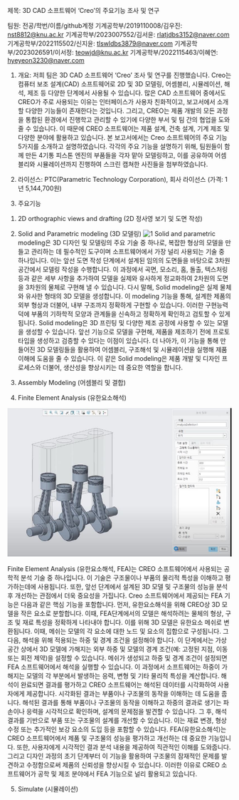 제목: 3D CAD 소프트웨어 ‘Creo’의 주요기능 조사 및 연구

팀원: 전공/학번/이름/github계정
기계공학부/2019110008/김우진: nst8812@knu.ac.kr
기계공학부/2023007552/김서윤: rlatjdbs3152@naver.com
기계공학부/2022115502/신지윤: tlswldbs3879@naver.com
기계공학부/2023026591/이서정: teowjd@knu.ac.kr
기계공학부/2022115463/이혜연: hyeyeon3230@naver.com

1. 개요: 저희 팀은 3D CAD 소프트웨어 ‘Creo’ 조사 및 연구를 진행했습니다. Creo는 컴퓨터 보조 설계(CAD) 소프트웨어로 2D 및 3D 모델링, 어셈블리, 시뮬레이션, 해석, 제조 등 다양한 단계에서 사용될 수 있습니다. 많은 CAD 소프트웨어 중에서도 CREO가 주로 사용되는 이유는 인터페이스가 사용자 친화적이고, 보고서에서 소개할 다양한 기능들이 존재한다는 것입니다. 그리고, CREO는 제품 개발의 모든 과정을 통합된 환경에서 진행학고 관리할 수 있기에 다양한 부서 및 팀 간의 협업을 도와줄 수 있습니다. 이 때문에 CREO 소프트웨어는 제품 설계, 건축 설계, 기계 제조 및 다양한 분야에 활용하고 있습니다.
본 보고서에서는 Creo 소프트웨어의 주요 기능 5가지를 소개하고 설명하였습니다. 각각의 주요 기능을 설명하기 위해, 팀원들이 함께 만든 4기통 피스톤 엔진의 부품들을 각자 맡아 모델링하고, 이를 공유하여 어셈블리와 시뮬레이션까지 진행하여 스크린 캡쳐한 사진들을 첨부하였습니다.

2. 라이선스: PTC(Parametric Technology Corporation), 회사 라이선스 (가격: 1년 5,144,700원)

3. 주요기능
1) 2D orthographic views and drafting (2D 정사영 보기 및 도면 작성)

2) Solid and Parametric modeling (3D 모델링)
![1](https://github.com/woojinzzz/oss_new/tree/main/images)
﻿Solid and parametric modeling은 3D 디자인 및 모델링의 주요 기술 중 하나로, 복잡한 형상의 모델을 만들고 관리하는 데 필수적인 도구이며 소프트웨어에서 가장 널리 사용되는 기술 중 하나입니다.
이는 앞선 도면 작성 단계에서 설계된 임의의 도면들을 바탕으로 3차원 공간에서 모델링 작성을 수행합니다. 이 과정에서 곡면, 모소리, 홈, 돌출, 텍스처링 등과 같은 세부 사항을 추가하여 모델을 실제와 유사하게 정교화하여 2차원의 도면을 3차원의 물체로 구현해 낼 수 있습니다. 
다시 말해, Solid modeling은 실제 물체와 유사한 형태의 3D 모델을 생성합니다. 이 modeling 기능을 통해, 설계한 제품의 외부 형상과 더불어, 내부 구조까지 정확하게 구현할 수 있습니다. 
이러한 구현능력 덕에 부품의 기하학적 모양과 관계들을 신속하고 정확하게 확인하고 검토할 수 있게 됩니다. 
Solid modeling은 3D 프린팅 및 다양한 제조 공정에 사용할 수 있는 모델을 생성할 수 있습니다. 앞선 기능으로 모델을 구현해, 제품을 제조하기 전에 프로토타입을 생성하고 검증할 수 있다는 이점이 있습니다. 
더 나아가, 이 기능을 통해 만들어진 3D 모델링들을 활용하여 어셈블리, 구조해석 및 시뮬레이션을 실행해 제품 이해에 도움을 줄 수 있습니다. 
이 같은 Solid modeling은 제품 개발 및 디자인 프로세스와 더불어, 생산성을 향상시키는 데 중요한 역할을 합니다.

3) Assembly Modeling (어셈블리 및 결합)

4) Finite Element Analysis (유한요소해석)

![1](https://github.com/woojinzzz/oss_new/blob/main/images/5.JPG?raw=true)

Finite Element Analysis (유한요소해석, FEA)는 CREO 소프트웨어에서 사용되는 공학적 분석 기술 중 하나입니다. 이 기술은 구조물이나 부품의 물리적 특성을 이해하고 평가하는데에 사용됩니다. 또한, 앞선 단계에서 설계된 3D 모델 및 구조물의 성능을 분석 후 개선하는 관점에서 더욱 중요성을 가집니다. Creo 소프트웨어에서 제공되는 FEA 기능은 다음과 같은 핵심 기능을 포함합니다. 
먼저, 유한요소해석을 위해 CREO상 3D 모델을 작은 요소로 분할합니다. 이때, FEA단계에서의 모델은 해석하려는 물체의 형상, 구조 및 재료 특성을 정확하게 나타내야 합니다. 이를 위해 3D 모델은 유한요소 메쉬로 변환됩니다. 이때, 메쉬는 모델의 각 요소에 대한 노드 및 요소의 집합으로 구성됩니다. 그 다음, 해석을 위해 적용되는 하중 및 경계 조건을 설정해야 합니다. 이 단계에서는 가상 공간 상에서 3D 모델에 가해지는 외부 하중 및 모델의 경계 조건(예: 고정된 지점, 이동 또는 회전 제약)을 설정할 수 있습니다. 메쉬가 생성되고 하중 및 경계 조건이 설정되면 FEA 소프트웨어에서 해석을 실행할 수 있습니다. 이 과정에서 소프트웨어는 하중이 가해지는 모델의 각 부분에서 발생하는 응력, 변형 및 기타 물리적 특성을 계산합니다.
해석이 완료되면 결과를 평가하고 CREO 소프트웨어는 해석된 데이터를 시각화하여 사용자에게 제공합니다. 시각화된 결과는 부품이나 구조물의 동작을 이해하는 데 도움을 줍니다. 해석된 결과를 통해 부품이나 구조물의 동작을 이해하고 하중의 결과로 생기는 파손이나 응력을 시각적으로 확인하며, 설계의 문제점을 발견할 수 있습니다. 그 후, 해석 결과를 기반으로 부품 또는 구조물의 설계를 개선할 수 있습니다. 이는 재료 변경, 형상 수정 또는 추가적인 보강 요소의 도입 등을 포함할 수 있습니다. 
FEA(유한요소해석)는 CREO 소프트웨어에서 제품 및 구조물의 성능을 평가하고 개선하는 데 중요한 기능입니다. 또한, 사용자에게 시각적인 결과 분석 내용을 제공하여 직관적인 이해를 도와줍니다. 그리고 디자인 과정의 초기 단계부터 이 기능을 활용하여 구조물의 잠재적인 문제를 발견하고 수정함으로써 제품의 신뢰성을 향상시킬 수 있습니다. 이러한 이유로 CREO 소프트웨어가 공학 및 제조 분야에서 FEA 기능으로 널리 활용되고 있습니다.

5) Simulate (시뮬레이션)
